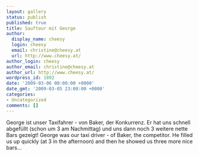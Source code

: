 ```yaml
---
layout: gallery
status: publish
published: true
title: Sauftour mit George
author:
  display_name: cheesy
  login: cheesy
  email: christine@cheesy.at
  url: http://www.cheesy.at/
author_login: cheesy
author_email: christine@cheesy.at
author_url: http://www.cheesy.at/
wordpress_id: 1892
date: '2009-03-06 00:00:00 +0000'
date_gmt: '2009-03-05 23:00:00 +0000'
categories:
- Uncategorized
comments: []
---
```

<!--:de-->George ist unser Taxifahrer - von Baker, der Konkurrenz. Er hat uns schnell abgefüllt (schon um 3 am Nachmittag) und uns dann noch 3 weitere nette Bars gezeigt!
<!--:--><!--:en-->George was our taxi driver - of Baker, the competitor. He filled us up quickly (at 3 in the afternoon) and then he showed us three more nice bars...
<!--:-->

